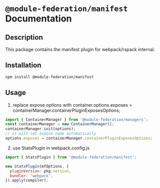 # `@module-federation/manifest` Documentation

## Description

This package contains the manifest plugin for webpack/rspack internal.

## Installation

```sh
npm install @module-federation/manifest
```

## Usage

1. replace expose options with container.options.exposes = containerManager.containerPluginExposesOptions;

```js
import { ContainerManager } from '@module-federation/managers';
const containerManager = new ContainerManager();
containerManager.init(options);
// it will set expose name automatically
options.exposes = containerManager.containerPluginExposesOptions;
```

2. use StatsPlugin in webpack.config.js

```js
import { StatsPlugin } from '@module-federation/manifest';

new StatsPlugin(mfOptions, {
  pluginVersion: pkg.version,
  bundler: 'webpack',
}).apply(compiler);
```
